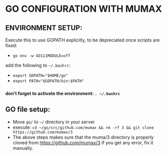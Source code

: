 # GO CONFIGURATION WITH MUMAX
## ENVIRONMENT SETUP:
Execute this to use GOPATH explicitly, to be depreciated once scripts are fixed:
- `go env -w GO111MODULE=off`

add the following to `~/.bashrc`:
- `export GOPATH="$HOME/go"`
- `export PATH="$GOPATH/bin:$PATH"`
###
**don't forget to activate the environment: `. ~/.bashrc`**

## GO file setup:
- Move `go/` to `~/` directory in your server
- execute: `cd ~/go/src/github.com/mumax && rm -rf 3 && git clone https://github.com/mumax/3`
- The above steps makes sure that the muma/3 directory is properly cloned from https://github.com/mumax/3 if you get any error, fix it manually.
